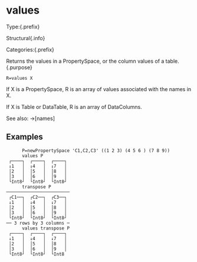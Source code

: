 # values

Type:{.prefix}

Structural{.info}

Categories:{.prefix}

Returns the values in a PropertySpace, or the column values of a table.{.purpose}

~~~
R=values X
~~~

If X is a PropertySpace, R is an array of values associated with the names in X.

If X is Table or DataTable, R is an array of DataColumns.

See also: →[names]

## Examples

~~~
      P=newPropertySpace 'C1,C2,C3' ((1 2 3) (4 5 6 ) (7 8 9))
      values P
 ┌────┐  ┌────┐  ┌────┐
 ↓1   │  ↓4   │  ↓7   │
 │2   │  │5   │  │8   │
 │3   │  │6   │  │9   │
 └Int8┘  └Int8┘  └Int8┘
      transpose P
────────────────────────
 ┌C1──┐  ┌C2──┐  ┌C3──┐
 ↓1   │  ↓4   │  ↓7   │
 │2   │  │5   │  │8   │
 │3   │  │6   │  │9   │
 └Int8┘  └Int8┘  └Int8┘
── 3 rows by 3 columns ─
      values transpose P
 ┌────┐  ┌────┐  ┌────┐
 ↓1   │  ↓4   │  ↓7   │
 │2   │  │5   │  │8   │
 │3   │  │6   │  │9   │
 └Int8┘  └Int8┘  └Int8
~~~

